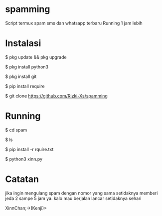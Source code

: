 # spamming
Script termux spam sms dan whatsapp terbaru 
Running 1 jam lebih
# Instalasi
$ pkg update && pkg upgrade

$ pkg install python3

$ pkg install git

$ pip install require

$ git clone https://github.com/Rizki-Xs/spamming
# Running
$ cd spam

$ ls

$ pip install -r rquire.txt

$ python3 xinn.py

# Catatan
jika ingin mengulang spam dengan nomor yang sama
setidaknya memberi jeda 2 sampe 5 jam ya.
kalo mau berjalan lancar setidaknya sehari


XinnChan;->(Kenji)> </CLAY>

